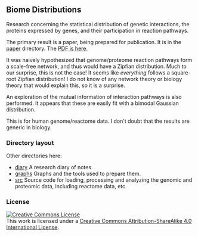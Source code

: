 
Biome Distributions
-------------------
Research concerning the statistical distribution of genetic
interactions, the proteins expressed by genes, and their
participation in reaction pathways.

The primary result is a paper, being prepared for publication.
It is in the [paper](./paper) directory. The
[PDF is here](./paper/biome-distributions.pdf).

It was naively hypothesized that genome/proteome reaction pathways
form a scale-free network, and thus would have a Zipfian distribution.
Much to our surprise, this is not the case! It seems like *everything*
follows a square-root Zipfian distribution! I do not know of any
network theory or biology theory that would explain this, so it is
a surprise.

An exploration of the mutual information of interaction pathways is
also performed. It appears that these are easily fit with a bimodal
Gaussian distribution.

This is for human genome/reactome data. I don't doubt that the results
are generic in biology.

### Directory layout
Other directories here:

* [diary](./diary) A research diary of notes.
* [graphs](./graphs) Graphs and the tools used to prepare them.
* [src](./src) Source code for loading, processing and analyzing
  the genomic and proteomic data, including reactome data, etc.

### License
<a rel="license" href="http://creativecommons.org/licenses/by-sa/4.0/"><img alt="Creative Commons License" style="border-width:0" src="https://i.creativecommons.org/l/by-sa/4.0/88x31.png" /></a><br />This work is licensed under a <a rel="license" href="http://creativecommons.org/licenses/by-sa/4.0/">Creative Commons Attribution-ShareAlike 4.0 International License</a>.
